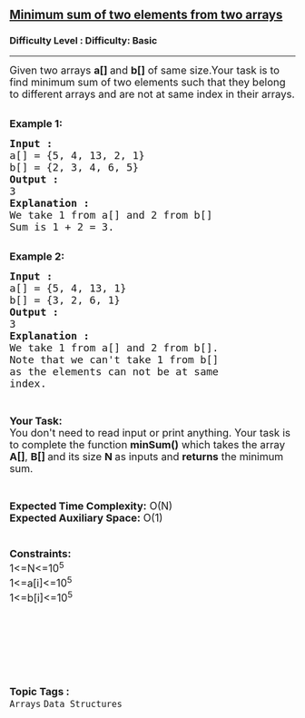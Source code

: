 <h2><a href="https://www.geeksforgeeks.org/problems/minimum-sum-of-two-elements-from-two-arrays0253/1?itm_source=geeksforgeeks&itm_medium=article&itm_campaign=practice_card">Minimum sum of two elements from two arrays</a></h2><h3>Difficulty Level : Difficulty: Basic</h3><hr><div class="problems_problem_content__Xm_eO"><p><span style="font-size:18px">Given two arrays <strong>a[] </strong>and <strong>b[]</strong> of same size.Your task is to find minimum sum of two elements such that they belong to different arrays and are not at same index in their arrays.</span></p>

<p><br>
<span style="font-size:18px"><strong>Example 1:</strong></span></p>

<pre><span style="font-size:18px"><strong>Input : </strong>
a[] = {5, 4, 13, 2, 1}
b[] = {2, 3, 4, 6, 5}
<strong>Output : </strong>
3
<strong>Explanation :</strong>
We take 1 from a[] and 2 from b[]
Sum is 1 + 2 = 3.</span></pre>

<div>&nbsp;</div>

<div><span style="font-size:18px"><strong>Example 2:</strong></span></div>

<pre><span style="font-size:18px"><strong>Input : </strong>
a[] = {5, 4, 13, 1}
b[] = {3, 2, 6, 1}
<strong>Output : </strong>
3
<strong>Explanation :</strong>
We take 1 from a[] and 2 from b[].
Note that we can't take 1 from b[]
as the elements can not be at same
index. </span></pre>

<p>&nbsp;</p>

<p><span style="font-size:18px"><strong>Your Task:&nbsp;&nbsp;</strong><br>
You don't need to read input or print anything. Your task is to complete the function <strong>minSum()</strong>&nbsp;which takes the array <strong>A[]</strong>, <strong>B[] </strong>and its size <strong>N</strong><strong> </strong>as inputs and <strong>returns</strong> the minimum sum.</span></p>

<p>&nbsp;</p>

<p><span style="font-size:18px"><strong>Expected Time Complexity:</strong> O(N)<br>
<strong>Expected Auxiliary Space:</strong> O(1)<br>
<br>
<br>
<strong>Constraints:</strong><br>
1&lt;=N&lt;=10<sup>5</sup><br>
1&lt;=a[i]&lt;=10<sup>5</sup><br>
1&lt;=b[i]&lt;=10<sup>5</sup></span><br>
<br>
<br>
<br>
&nbsp;</p>

<p>&nbsp;</p>
</div><br><p><span style=font-size:18px><strong>Topic Tags : </strong><br><code>Arrays</code>&nbsp;<code>Data Structures</code>&nbsp;